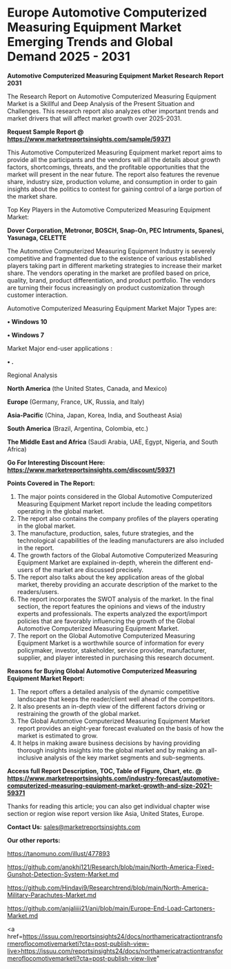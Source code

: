 # Europe Automotive Computerized Measuring Equipment Market Emerging Trends and Global Demand 2025 - 2031

<strong>Automotive Computerized Measuring Equipment Market Research Report 2031</strong>

The Research Report on Automotive Computerized Measuring Equipment Market is a Skillful and Deep Analysis of the Present Situation and Challenges. This research report also analyzes other important trends and market drivers that will affect market growth over 2025-2031.

<strong>Request Sample Report @ <a href=https://www.marketreportsinsights.com/sample/59371>https://www.marketreportsinsights.com/sample/59371</a></strong>

This Automotive Computerized Measuring Equipment market report aims to provide all the participants and the vendors will all the details about growth factors, shortcomings, threats, and the profitable opportunities that the market will present in the near future. The report also features the revenue share, industry size, production volume, and consumption in order to gain insights about the politics to contest for gaining control of a large portion of the market share.

Top Key Players in the Automotive Computerized Measuring Equipment Market:

<strong>Dover Corporation, Metronor, BOSCH, Snap-On, PEC Intruments, Spanesi, Yasunaga, CELETTE</strong>

The Automotive Computerized Measuring Equipment Industry is severely competitive and fragmented due to the existence of various established players taking part in different marketing strategies to increase their market share. The vendors operating in the market are profiled based on price, quality, brand, product differentiation, and product portfolio. The vendors are turning their focus increasingly on product customization through customer interaction.

Automotive Computerized Measuring Equipment Market Major Types are:

<strong>• Windows 10

• Windows 7</strong>

Market Major end-user applications :

<strong>• .</strong>

Regional Analysis

</u><strong><b>North America</b></strong> (the United States, Canada, and Mexico)

<strong><b>Europe </b></strong>(Germany, France, UK, Russia, and Italy)

<strong><b>Asia-Pacific</b></strong> (China, Japan, Korea, India, and Southeast Asia)

<strong><b>South America</b></strong> (Brazil, Argentina, Colombia, etc.)

<strong><b>The Middle East and Africa</b></strong> (Saudi Arabia, UAE, Egypt, Nigeria, and South Africa)

<strong>Go For Interesting Discount Here: <a href=https://www.marketreportsinsights.com/discount/59371>https://www.marketreportsinsights.com/discount/59371</a></strong>

<strong>Points Covered in The Report:</strong>
<ol>
  <li>The major points considered in the Global Automotive Computerized Measuring Equipment Market report include the leading competitors operating in the global market.</li>
  <li>The report also contains the company profiles of the players operating in the global market.</li>
  <li>The manufacture, production, sales, future strategies, and the technological capabilities of the leading manufacturers are also included in the report.</li>
  <li>The growth factors of the Global Automotive Computerized Measuring Equipment Market are explained in-depth, wherein the different end-users of the market are discussed precisely.</li>
  <li>The report also talks about the key application areas of the global market, thereby providing an accurate description of the market to the readers/users.</li>
  <li>The report incorporates the SWOT analysis of the market. In the final section, the report features the opinions and views of the industry experts and professionals. The experts analyzed the export/import policies that are favorably influencing the growth of the Global Automotive Computerized Measuring Equipment Market.</li>
  <li>The report on the Global Automotive Computerized Measuring Equipment Market is a worthwhile source of information for every policymaker, investor, stakeholder, service provider, manufacturer, supplier, and player interested in purchasing this research document.</li>
</ol>
<strong>Reasons for Buying Global Automotive Computerized Measuring Equipment Market Report:</strong>

<ol>
  <li>The report offers a detailed analysis of the dynamic competitive landscape that keeps the reader/client well ahead of the competitors.</li>
  <li>It also presents an in-depth view of the different factors driving or restraining the growth of the global market.</li>
  <li>The Global Automotive Computerized Measuring Equipment Market report provides an eight-year forecast evaluated on the basis of how the market is estimated to grow.</li>
  <li>It helps in making aware business decisions by having providing thorough insights insights into the global market and by making an all-inclusive analysis of the key market segments and sub-segments.</li>
</ol>
<strong>Access full Report Description, TOC, Table of Figure, Chart, etc. @ <a href=https://www.marketreportsinsights.com/industry-forecast/automotive-computerized-measuring-equipment-market-growth-and-size-2021-59371>https://www.marketreportsinsights.com/industry-forecast/automotive-computerized-measuring-equipment-market-growth-and-size-2021-59371</a></strong>


Thanks for reading this article; you can also get individual chapter wise section or region wise report version like Asia, United States, Europe.

<strong>Contact Us:</strong>
sales@marketreportsinsights.com

<strong>Our other reports:</strong>

<a href=https://tanomuno.com/illust/477893>https://tanomuno.com/illust/477893</a>

<a href=https://github.com/anokhi121/Research/blob/main/North-America-Fixed-Gunshot-Detection-System-Market.md>https://github.com/anokhi121/Research/blob/main/North-America-Fixed-Gunshot-Detection-System-Market.md</a>

<a href=https://github.com/Hindavi9/Researchtrend/blob/main/North-America-Military-Parachutes-Market.md>https://github.com/Hindavi9/Researchtrend/blob/main/North-America-Military-Parachutes-Market.md</a>

<a href=https://github.com/anjaliiii21/ani/blob/main/Europe-End-Load-Cartoners-Market.md>https://github.com/anjaliiii21/ani/blob/main/Europe-End-Load-Cartoners-Market.md</a>

<a href=https://issuu.com/reportsinsights24/docs/northamericatractiontransformeroflocomotivemarketi?cta=post-publish-view-live>https://issuu.com/reportsinsights24/docs/northamericatractiontransformeroflocomotivemarketi?cta=post-publish-view-live</a>"

